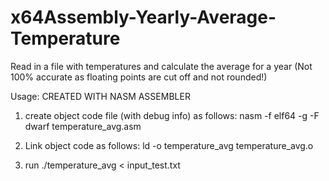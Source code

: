 # x64Assembly-Yearly-Average-Temperature
Read in a file with temperatures and calculate the average for a year (Not 100% accurate as floating points are cut off and not rounded!)

Usage: CREATED WITH NASM ASSEMBLER

1. create object code file (with debug info) as follows:
nasm -f elf64 -g -F dwarf temperature_avg.asm

2. Link object code as follows:
ld -o temperature_avg temperature_avg.o

3. run
./temperature_avg < input_test.txt

